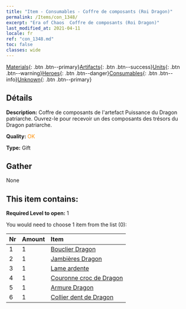 ```yaml
---
title: "Item - Consumables - Coffre de composants (Roi Dragon)"
permalink: /Items/con_1348/
excerpt: "Era of Chaos  Coffre de composants (Roi Dragon)"
last_modified_at: 2021-04-11
locale: fr
ref: "con_1348.md"
toc: false
classes: wide
---
```

 [Materials](/fr/Items/){: .btn .btn--primary}[Artifacts](/fr/Items/Artifacts/){: .btn .btn--success}[Units](/fr/Items/Units/){: .btn .btn--warning}[Heroes](/fr/Items/Heroes/){: .btn .btn--danger}[Consumables](/fr/Items/Consumables/){: .btn .btn--info}[Unknown](/fr/Items/Unknown/){: .btn .btn--primary}

## Détails
 **Description:** Coffre de composants de l'artefact Puissance du Dragon patriarche. Ouvrez-le pour recevoir un des composants des trésors du Dragon patriarche.

 **Quality:** <span style="color: #FF8C00">OK</span>

 **Type:** Gift

## Gather

  None

## This item contains:

 **Required Level to open:** 1

 You would need to choose 1 item from the list (0):

  | Nr | Amount |     Item    |
  |:---|:-------|:------------|
  | 1 | 1 | [Bouclier Dragon](/fr/Items/art_144/) | 
  | 2 | 1 | [Jambières Dragon](/fr/Items/art_145/) | 
  | 3 | 1 | [Lame ardente](/fr/Items/art_146/) | 
  | 4 | 1 | [Couronne croc de Dragon](/fr/Items/art_147/) | 
  | 5 | 1 | [Armure Dragon](/fr/Items/art_148/) | 
  | 6 | 1 | [Collier dent de Dragon](/fr/Items/art_149/) | 
